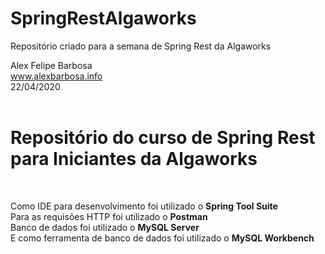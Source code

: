 # SpringRestAlgaworks
Repositório criado para a semana de Spring Rest da Algaworks <br>

Alex Felipe Barbosa <br>
www.alexbarbosa.info <br>
22/04/2020 <br>
<br>
<h1>Repositório do curso de Spring Rest para Iniciantes da Algaworks</h1> <br>
 
Como IDE para desenvolvimento foi utilizado o <b>Spring Tool Suite</b> <br>
Para as requisões HTTP foi utilizado o <b>Postman</b> <br>
Banco de dados foi utilizado o <b>MySQL Server </b> <br>
E como ferramenta de banco de dados foi utilizado o <b> MySQL Workbench</b> <br>
